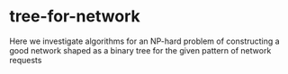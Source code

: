 # tree-for-network
Here we investigate algorithms for an NP-hard problem of constructing a good network shaped as a binary tree for the given pattern of network requests
